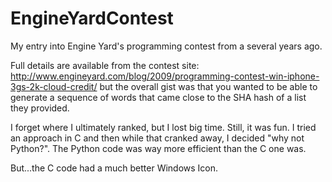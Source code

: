 # EngineYardContest
My entry into Engine Yard's programming contest from a several years ago.

Full details are available from the contest site: http://www.engineyard.com/blog/2009/programming-contest-win-iphone-3gs-2k-cloud-credit/ but the overall gist was that you wanted to be able to generate a sequence of words that came close to the SHA hash of a list they provided.

I forget where I ultimately ranked, but I lost big time. Still, it was fun. I tried an approach in C and then while that cranked away, I decided "why not Python?". The Python code was way more efficient than the C one was.

But...the C code had a much better Windows Icon.

